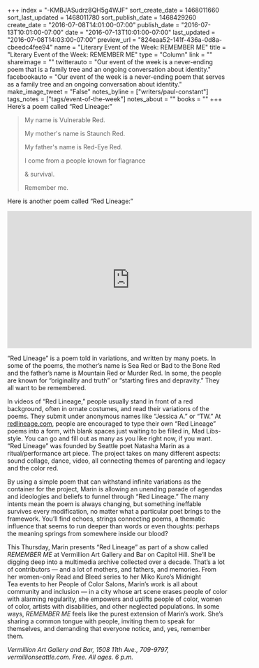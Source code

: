 +++
index = "-KMBJASudrz8QH5g4WJF"
sort_create_date = 1468011660
sort_last_updated = 1468011780
sort_publish_date = 1468429260
create_date = "2016-07-08T14:01:00-07:00"
publish_date = "2016-07-13T10:01:00-07:00"
date = "2016-07-13T10:01:00-07:00"
last_updated = "2016-07-08T14:03:00-07:00"
preview_url = "824eaa52-141f-436a-0d8a-cbeedc4fee94"
name = "Literary Event of the Week: REMEMBER ME"
title = "Literary Event of the Week: REMEMBER ME"
type = "Column"
link = ""
shareimage = ""
twitterauto = "Our event of the week is a never-ending poem that is a family tree and an ongoing conversation about identity."
facebookauto = "Our event of the week is a never-ending poem that serves as a family tree and an ongoing conversation about identity."
make_image_tweet = "False"
notes_byline = ["writers/paul-constant"]
tags_notes = ["tags/event-of-the-week"]
notes_about = ""
books = ""
+++
Here’s a poem called “Red Lineage:”

<blockquote><p>My name is Vulnerable Red.</p>
<p>My mother's name is Staunch Red.</p>
<p>My father's name is Red-Eye Red.</p>
<p>I come from a people known for flagrance</p>
<p>& survival.</p>
<p></p>
<p>Remember me.</p></blockquote>   


Here is another poem called “Red Lineage:”

<iframe width="560" height="315" src="https://www.youtube.com/embed/-WAySAuPazE?rel=0" frameborder="0" allowfullscreen></iframe>

 “Red Lineage” is a poem told in variations, and written by many poets.  In some of the poems, the mother’s name is Sea Red or Bad to the Bone Red and the father’s name is Mountain Red or Murder Red. In some, the people are known for “originality and truth” or “starting fires and depravity.” They all want to be remembered.  

In videos of “Red Lineage,” people usually stand in front of a red background, often in ornate costumes, and read their variations of the poems. They submit under anonymous names like “Jessica A.” or “TW.” At [redlineage.com](http://redlineage.com/), people are encouraged to type their own “Red Lineage” poems into a form, with blank spaces just waiting to be filled in, Mad Libs-style. You can go and fill out as many as you like right now, if you want. “Red Lineage” was founded by Seattle poet Natasha Marin as a ritual/performance art piece. The project takes on many different aspects: sound collage, dance, video, all connecting themes of parenting and legacy and the color red. 

By using a simple poem that can withstand infinite variations as the container for the project, Marin is allowing an unending parade of agendas and ideologies and beliefs to funnel through “Red Lineage.” The many intents mean the poem is always changing, but something ineffable survives every modification, no matter what a particular poet brings to the framework. You’ll find echoes, strings connecting poems, a thematic influence that seems to run deeper than words or even thoughts: perhaps the meaning springs from somewhere inside our blood?

This Thursday, Marin presents “Red Lineage” as part of a show called *REMEMBER ME* at Vermillion Art Gallery and Bar on Capitol Hill. She’ll be digging deep into a multimedia archive collected over a decade. That’s a lot of contributors — and a lot of mothers, and fathers, and memories. From her women-only Read and Bleed series to her Miko Kuro’s Midnight Tea events to her People of Color Salons, Marin’s work is all about community and inclusion — in a city whose art scene erases people of color with alarming regularity, she empowers and uplifts people of color, women of color, artists with disabilities, and other neglected populations. In some ways, *REMEMBER ME* feels like the purest extension of Marin’s work. She’s sharing a common tongue with people, inviting them to speak for themselves, and demanding that everyone notice, and, yes, remember them.

*Vermillion Art Gallery and Bar, 1508 11th Ave., 709-9797, vermillionseattle.com. Free. All ages. 6 p.m.* 

